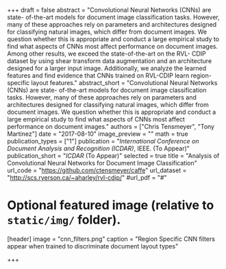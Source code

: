 +++
draft = false
abstract = "Convolutional Neural Networks (CNNs) are state- of-the-art models for document image classification tasks.  However, many of these approaches rely on parameters and architectures designed for classifying natural images, which differ from document images. We question whether this is appropriate and conduct a large empirical study to find what aspects of CNNs most affect performance on document images.  Among other results, we exceed the state-of-the-art on the RVL- CDIP dataset by using shear transform data augmentation and an architecture designed for a larger input image. Additionally, we analyze the learned features and find evidence that CNNs trained on RVL-CDIP learn region-specific layout features."
abstract_short = "Convolutional Neural Networks (CNNs) are state- of-the-art models for document image classification tasks.  However, many of these approaches rely on parameters and architectures designed for classifying natural images, which differ from document images. We question whether this is appropriate and conduct a large empirical study to find what aspects of CNNs most affect performance on document images."
authors = ["Chris Tensmeyer", "Tony Martinez"]
date = "2017-08-10"
image_preview = ""
math = true
publication_types = ["1"]
publication = "*International Conference on Document Analysis and Recognition (ICDAR)*, IEEE. (To Appear)"
publication_short = "*ICDAR* (To Appear)"
selected = true
title = "Analysis of Convolutional Neural Networks for Document Image Classification"
url_code = "https://github.com/ctensmeyer/caffe"
url_dataset = "http://scs.ryerson.ca/~aharley/rvl-cdip/"
#url_pdf = "#"

# Optional featured image (relative to `static/img/` folder).
[header]
image = "cnn_filters.png"
caption = "Region Specific CNN filters appear when trained to discriminate document layout types"

+++

